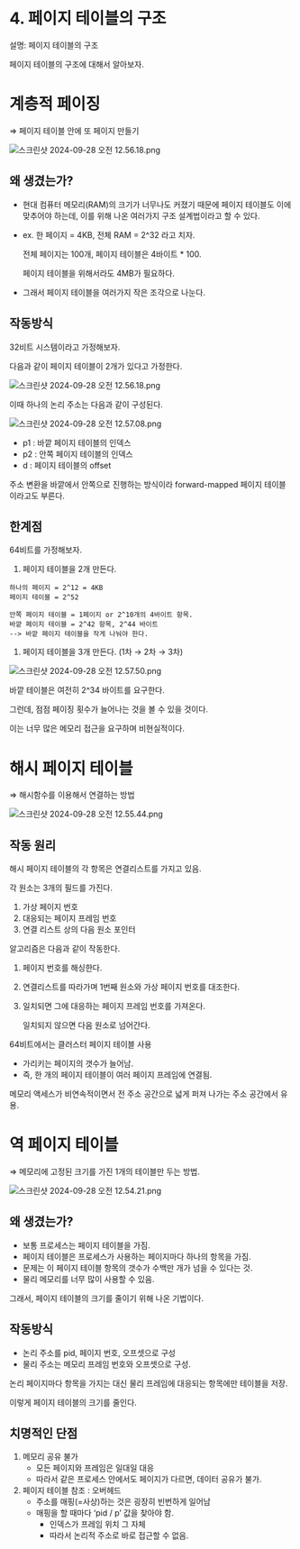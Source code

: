 # 4. 페이지 테이블의 구조

설명: 페이지 테이블의 구조

페이지 테이블의 구조에 대해서 알아보자.

# 계층적 페이징

⇒ 페이지 테이블 안에 또 페이지 만들기

![스크린샷 2024-09-28 오전 12.56.18.png](./참고자료/9-4-0.png)

## 왜 생겼는가?

- 현대 컴퓨터 메모리(RAM)의 크기가 너무나도 커졌기 때문에 페이지 테이블도 이에 맞추어야 하는데, 이를 위해 나온 여러가지 구조 설계법이라고 할 수 있다.
- ex. 한 페이지 = 4KB, 전체 RAM = 2^32 라고 치자.
    
    전체 페이지는 100개, 페이지 테이블은 4바이트 * 100.
    
    페이지 테이블을 위해서라도 4MB가 필요하다.
    
- 그래서 페이지 테이블을 여러가지 작은 조각으로 나눈다.

## 작동방식

32비트 시스템이라고 가정해보자.

다음과 같이 페이지 테이블이 2개가 있다고 가정한다.

![스크린샷 2024-09-28 오전 12.56.18.png](./참고자료/9-4-0.png)

이때 하나의 논리 주소는 다음과 같이 구성된다.

![스크린샷 2024-09-28 오전 12.57.08.png](./참고자료/9-4-1.png)

- p1 : 바깥 페이지 테이블의 인덱스
- p2 : 안쪽 페이지 테이블의 인덱스
- d : 페이지 테이블의 offset

주소 변환을 바깥에서 안쪽으로 진행하는 방식이라 forward-mapped 페이지 테이블이라고도 부른다.

## 한계점

64비트를 가정해보자.

1. 페이지 테이블을 2개 만든다.

```
하나의 페이지 = 2^12 = 4KB
페이지 테이블 = 2^52

안쪽 페이지 테이블 = 1페이지 or 2^10개의 4바이트 항목.
바깥 페이지 테이블 = 2^42 항목, 2^44 바이트
--> 바깥 페이지 테이블을 작게 나눠야 한다.
```

1. 페이지 테이블을 3개 만든다. (1차 → 2차 → 3차)

![스크린샷 2024-09-28 오전 12.57.50.png](./참고자료/9-4-2.png)

바깥 테이블은 여전히 2^34 바이트를 요구한다.

그런데, 점점 페이징 횟수가 늘어나는 것을 볼 수 있을 것이다.

이는 너무 많은 메모리 접근을 요구하며 비현실적이다.

# 해시 페이지 테이블

⇒ 해시함수를 이용해서 연결하는 방법

![스크린샷 2024-09-28 오전 12.55.44.png](./참고자료/9-4-3.png)

## 작동 원리

해시 페이지 테이블의 각 항목은 연결리스트를 가지고 있음.

각 원소는 3개의 필드를 가진다.

1. 가상 페이지 번호
2. 대응되는 페이지 프레임 번호
3. 연결 리스트 상의 다음 원소 포인터

알고리즘은 다음과 같이 작동한다.

1. 페이지 번호를 해싱한다.
2. 연결리스트를 따라가며 1번째 원소와 가상 페이지 번호를 대조한다.
3. 일치되면 그에 대응하는 페이지 프레임 번호를 가져온다.
    
    일치되지 않으면 다음 원소로 넘어간다.
    

64비트에서는 클러스터 페이지 테이블 사용

- 가리키는 페이지의 갯수가 늘어남.
- 즉, 한 개의 페이지 테이블이 여러 페이지 프레임에 연결됨.

메모리 액세스가 비연속적이면서 전 주소 공간으로 넓게 퍼져 나가는 주소 공간에서 유용.

# 역 페이지 테이블

⇒ 메모리에 고정된 크기를 가진 1개의 테이블만 두는 방법. 

![스크린샷 2024-09-28 오전 12.54.21.png](./참고자료/9-4-4.png)

## **왜 생겼는가?**

- 보통 프로세스는 페이지 테이블을 가짐.
- 페이지 테이블은 프로세스가 사용하는 페이지마다 하나의 항목을 가짐.
- 문제는 이 페이지 테이블 항목의 갯수가 수백만 개가 넘을 수 있다는 것.
- 물리 메모리를 너무 많이 사용할 수 있음.

그래서, 페이지 테이블의 크기를 줄이기 위해 나온 기법이다.

## 작동방식

- 논리 주소를 pid, 페이지 번호, 오프셋으로 구성
- 물리 주소는 메모리 프레임 번호와 오프셋으로 구성.

논리 페이지마다 항목을 가지는 대신 물리 프레임에 대응되는 항목에만 테이블을 저장.

이렇게 페이지 테이블의 크기를 줄인다.

## 치명적인 단점

1. 메모리 공유 불가
    - 모든 페이지와 프레임은 일대일 대응
    - 따라서 같은 프로세스 안에서도 페이지가 다르면, 데이터 공유가 불가.
2. 페이지 테이블 참조 : 오버헤드
    - 주소를 매핑(=사상)하는 것은 굉장히 빈번하게 일어남
    - 매핑을 할 때마다 ‘pid / p’ 값을 찾아야 함.
        - 인덱스가 프레임 위치 그 자체
        - 따라서 논리적 주소로 바로 접근할 수 없음.